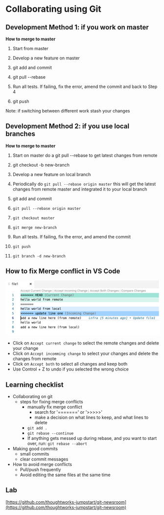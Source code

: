 # Collaborating using Git

## Development Method 1: if you work on master

**How to merge to master**

1. Start from master 

0. Develop a new feature on master

0. git add and commit

0. git pull --rebase

0. Run all tests. If failing, fix the error, amend the commit and back to Step 4

0. git push

Note: if switching between different work stash your changes

## Development Method 2: if you use local branches

**How to merge to master**

1. Start on master do a git pull --rebase to get latest changes from remote

0. git checkout -b new-branch

0. Develop a new feature on local branch

0. Periodically do `git pull --rebase origin master` this will get the latest changes from remote master and integrated it to your local branch

0. git add and commit

0. `git pull --rebase origin master`

0. `git checkout master`

0. `git merge new-branch`

0. Run all tests. If failing, fix the error, and amend the commit

0. `git push`

0. `git branch -d new-branch`

## How to fix Merge conflict in VS Code

![Fixing merge conflict in vs code](../.gitbook/assets/git/fix_merge_conflict_vscode.png)

- Click on `Accept current change` to select the remote changes and delete your change 
- Click on `Accept incomming change` to select your changes and delete the changes from remote
- Click on `Accept both` to select all changes and keep both
- Use Control + Z to undo if you selected the wrong choice

## Learning checklist

* Collaborating on git
  * steps for fixing merge conflicts
    * manually fix merge conflict
      * search for '=======' or '&gt;&gt;&gt;&gt;&gt;'
      * make a decision on what lines to keep, and what lines to delete 
    * `git add .`
    * `git rebase --continue`
    * If anything gets messed up during rebase, and you want to start over, run: `git rebase --abort`
* Making good commits
  * small commits
  * clear commit messages
* How to avoid merge conflicts
  * Pull/push frequently
  * Avoid editing the same files at the same time

## Lab

[https://github.com/thoughtworks-jumpstart/git-newsroom](https://github.com/thoughtworks-jumpstart/git-newsroom)
